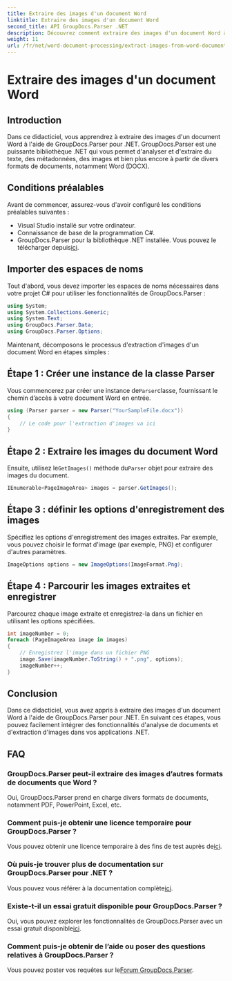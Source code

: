 ```yaml
---
title: Extraire des images d'un document Word
linktitle: Extraire des images d'un document Word
second_title: API GroupDocs.Parser .NET
description: Découvrez comment extraire des images d'un document Word à l'aide de GroupDocs.Parser pour .NET. Ce didacticiel fournit des conseils étape par étape pour intégrer l'image dans votre .NET.
weight: 11
url: /fr/net/word-document-processing/extract-images-from-word-document/
---
```


# Extraire des images d'un document Word

## Introduction
Dans ce didacticiel, vous apprendrez à extraire des images d'un document Word à l'aide de GroupDocs.Parser pour .NET. GroupDocs.Parser est une puissante bibliothèque .NET qui vous permet d'analyser et d'extraire du texte, des métadonnées, des images et bien plus encore à partir de divers formats de documents, notamment Word (DOCX).
## Conditions préalables
Avant de commencer, assurez-vous d'avoir configuré les conditions préalables suivantes :
- Visual Studio installé sur votre ordinateur.
- Connaissance de base de la programmation C#.
- GroupDocs.Parser pour la bibliothèque .NET installée. Vous pouvez le télécharger depuis[ici](https://releases.groupdocs.com/parser/net/).
## Importer des espaces de noms
Tout d'abord, vous devez importer les espaces de noms nécessaires dans votre projet C# pour utiliser les fonctionnalités de GroupDocs.Parser :
```csharp
using System;
using System.Collections.Generic;
using System.Text;
using GroupDocs.Parser.Data;
using GroupDocs.Parser.Options;
```
Maintenant, décomposons le processus d'extraction d'images d'un document Word en étapes simples :
## Étape 1 : Créer une instance de la classe Parser
 Vous commencerez par créer une instance de`Parser`classe, fournissant le chemin d’accès à votre document Word en entrée.
```csharp
using (Parser parser = new Parser("YourSampleFile.docx"))
{
    // Le code pour l'extraction d'images va ici
}
```
## Étape 2 : Extraire les images du document Word
 Ensuite, utilisez le`GetImages()` méthode du`Parser` objet pour extraire des images du document.
```csharp
IEnumerable<PageImageArea> images = parser.GetImages();
```
## Étape 3 : définir les options d'enregistrement des images
Spécifiez les options d'enregistrement des images extraites. Par exemple, vous pouvez choisir le format d'image (par exemple, PNG) et configurer d'autres paramètres.
```csharp
ImageOptions options = new ImageOptions(ImageFormat.Png);
```
## Étape 4 : Parcourir les images extraites et enregistrer
Parcourez chaque image extraite et enregistrez-la dans un fichier en utilisant les options spécifiées.
```csharp
int imageNumber = 0;
foreach (PageImageArea image in images)
{
    // Enregistrez l'image dans un fichier PNG
    image.Save(imageNumber.ToString() + ".png", options);
    imageNumber++;
}
```
## Conclusion
Dans ce didacticiel, vous avez appris à extraire des images d'un document Word à l'aide de GroupDocs.Parser pour .NET. En suivant ces étapes, vous pouvez facilement intégrer des fonctionnalités d'analyse de documents et d'extraction d'images dans vos applications .NET.

## FAQ
### GroupDocs.Parser peut-il extraire des images d’autres formats de documents que Word ?
Oui, GroupDocs.Parser prend en charge divers formats de documents, notamment PDF, PowerPoint, Excel, etc.
### Comment puis-je obtenir une licence temporaire pour GroupDocs.Parser ?
 Vous pouvez obtenir une licence temporaire à des fins de test auprès de[ici](https://purchase.groupdocs.com/temporary-license/).
### Où puis-je trouver plus de documentation sur GroupDocs.Parser pour .NET ?
 Vous pouvez vous référer à la documentation complète[ici](https://tutorials.groupdocs.com/parser/net/).
### Existe-t-il un essai gratuit disponible pour GroupDocs.Parser ?
 Oui, vous pouvez explorer les fonctionnalités de GroupDocs.Parser avec un essai gratuit disponible[ici](https://releases.groupdocs.com/).
### Comment puis-je obtenir de l’aide ou poser des questions relatives à GroupDocs.Parser ?
 Vous pouvez poster vos requêtes sur le[Forum GroupDocs.Parser](https://forum.groupdocs.com/c/parser/17).
